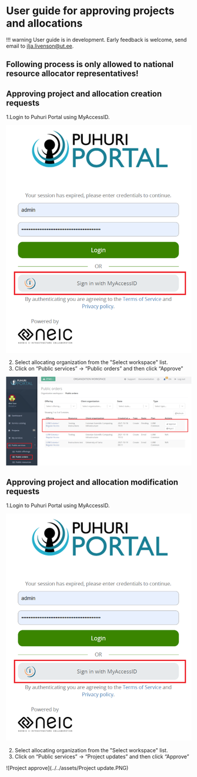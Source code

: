 # User guide for approving projects and allocations

!!! warning
    User guide is in development. Early feedback is welcome, send email to ilja.livenson@ut.ee.

## Following process is only allowed to national resource allocator representatives!

## Approving project and allocation creation requests

1.Login to Puhuri Portal using MyAccessID.

 ![Login](../../assets/Login.PNG)

2. Select allocating organization from the "Select workspace" list.
3. Click on “Public services” -> “Public orders” and then click “Approve”

 ![Project approve](../../assets/Project_approve.PNG)

## Approving project and allocation modification requests

1.Login to Puhuri Portal using MyAccessID.
   
 ![Login](../../assets/Login.PNG)

2. Select allocating organization from the "Select workspace" list.
3. Click on “Public services” -> “Project updates” and then click “Approve”

 ![Project approve](../../assets/Project update.PNG)